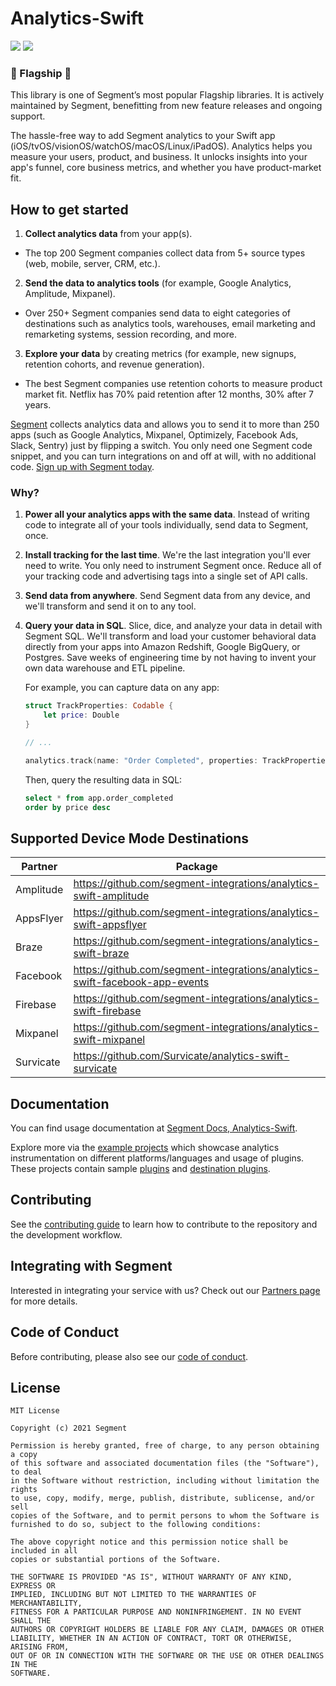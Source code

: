 # Analytics-Swift
![](https://github.com/segmentio/analytics-swift/actions/workflows/swift.yml/badge.svg)
![](https://img.shields.io/github/license/segmentio/analytics-swift)

### 🎉 Flagship 🎉
This library is one of Segment’s most popular Flagship libraries. It is actively maintained by Segment, benefitting from new feature releases and ongoing support.

The hassle-free way to add Segment analytics to your Swift app (iOS/tvOS/visionOS/watchOS/macOS/Linux/iPadOS). Analytics helps you measure your users, product, and business. It unlocks insights into your app's funnel, core business metrics, and whether you have product-market fit.

## How to get started
1. **Collect analytics data** from your app(s).
  - The top 200 Segment companies collect data from 5+ source types (web, mobile, server, CRM, etc.).
2. **Send the data to analytics tools** (for example, Google Analytics, Amplitude, Mixpanel).
  - Over 250+ Segment companies send data to eight categories of destinations such as analytics tools, warehouses, email marketing and remarketing systems, session recording, and more.
3. **Explore your data** by creating metrics (for example, new signups, retention cohorts, and revenue generation).
  - The best Segment companies use retention cohorts to measure product market fit. Netflix has 70% paid retention after 12 months, 30% after 7 years.

[Segment](https://segment.com) collects analytics data and allows you to send it to more than 250 apps (such as Google Analytics, Mixpanel, Optimizely, Facebook Ads, Slack, Sentry) just by flipping a switch. You only need one Segment code snippet, and you can turn integrations on and off at will, with no additional code. [Sign up with Segment today](https://app.segment.com/signup).

### Why?
1. **Power all your analytics apps with the same data**. Instead of writing code to integrate all of your tools individually, send data to Segment, once.

2. **Install tracking for the last time**. We're the last integration you'll ever need to write. You only need to instrument Segment once. Reduce all of your tracking code and advertising tags into a single set of API calls.

3. **Send data from anywhere**. Send Segment data from any device, and we'll transform and send it on to any tool.

4. **Query your data in SQL**. Slice, dice, and analyze your data in detail with Segment SQL. We'll transform and load your customer behavioral data directly from your apps into Amazon Redshift, Google BigQuery, or Postgres. Save weeks of engineering time by not having to invent your own data warehouse and ETL pipeline.

   For example, you can capture data on any app:
    ```swift
    struct TrackProperties: Codable {
        let price: Double
    }

    // ...

    analytics.track(name: "Order Completed", properties: TrackProperties(price: 99.84))
    ```
   Then, query the resulting data in SQL:
    ```sql
    select * from app.order_completed
    order by price desc
    ```

## Supported Device Mode Destinations

| Partner | Package |
| --- | --- |
| Amplitude | https://github.com/segment-integrations/analytics-swift-amplitude |
| AppsFlyer | https://github.com/segment-integrations/analytics-swift-appsflyer |
| Braze    | https://github.com/segment-integrations/analytics-swift-braze |
| Facebook | https://github.com/segment-integrations/analytics-swift-facebook-app-events |
| Firebase | https://github.com/segment-integrations/analytics-swift-firebase |
| Mixpanel | https://github.com/segment-integrations/analytics-swift-mixpanel |
| Survicate | https://github.com/Survicate/analytics-swift-survicate |

## Documentation

You can find usage documentation at [Segment Docs, Analytics-Swift](https://segment.com/docs/connections/sources/catalog/libraries/mobile/apple/).

Explore more via the [example projects](Examples) which showcase analytics instrumentation on different platforms/languages and usage of plugins. These projects contain sample [plugins](Examples/other_plugins) and [destination plugins](Examples/destination_plugins).

## Contributing

See the [contributing guide](CONTRIBUTING.md) to learn how to contribute to the repository and the development workflow.

## Integrating with Segment

Interested in integrating your service with us? Check out our [Partners page](https://segment.com/partners/) for more details.

## Code of Conduct

Before contributing, please also see our [code of conduct](CODE_OF_CONDUCT.md).

## License
```
MIT License

Copyright (c) 2021 Segment

Permission is hereby granted, free of charge, to any person obtaining a copy
of this software and associated documentation files (the "Software"), to deal
in the Software without restriction, including without limitation the rights
to use, copy, modify, merge, publish, distribute, sublicense, and/or sell
copies of the Software, and to permit persons to whom the Software is
furnished to do so, subject to the following conditions:

The above copyright notice and this permission notice shall be included in all
copies or substantial portions of the Software.

THE SOFTWARE IS PROVIDED "AS IS", WITHOUT WARRANTY OF ANY KIND, EXPRESS OR
IMPLIED, INCLUDING BUT NOT LIMITED TO THE WARRANTIES OF MERCHANTABILITY,
FITNESS FOR A PARTICULAR PURPOSE AND NONINFRINGEMENT. IN NO EVENT SHALL THE
AUTHORS OR COPYRIGHT HOLDERS BE LIABLE FOR ANY CLAIM, DAMAGES OR OTHER
LIABILITY, WHETHER IN AN ACTION OF CONTRACT, TORT OR OTHERWISE, ARISING FROM,
OUT OF OR IN CONNECTION WITH THE SOFTWARE OR THE USE OR OTHER DEALINGS IN THE
SOFTWARE.
```
